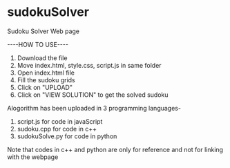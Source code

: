 # sudokuSolver
Sudoku Solver Web page

----HOW TO USE----
1. Download the file
2. Move index.html, style.css, script.js in same folder
3. Open index.html file
4. Fill the sudoku grids
5. Click on "UPLOAD"
6. Click on "VIEW SOLUTION" to get the solved sudoku

Alogorithm has been uploaded in 3 programming languages-
1. script.js for code in javaScript
2. sudoku.cpp for code in c++
3. sudokuSolve.py for code in python

Note that codes in c++ and python are only for reference and not for linking with the webpage
